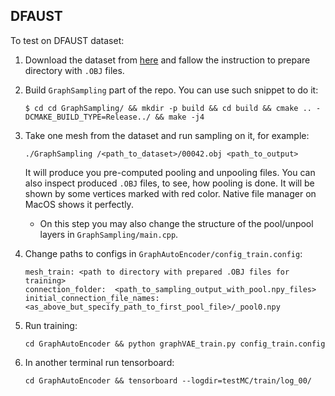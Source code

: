 ## DFAUST

To test on DFAUST dataset:

1. Download the dataset from [here](https://dfaust.is.tue.mpg.de/downloads) and fallow the instruction to prepare directory with `.OBJ` files.
2. Build `GraphSampling` part of the repo. You can use such snippet to do it:
   ```
   $ cd cd GraphSampling/ && mkdir -p build && cd build && cmake .. -DCMAKE_BUILD_TYPE=Release../ && make -j4
   ```
3. Take one mesh from the dataset and run sampling on it, for example:
   ```
   ./GraphSampling /<path_to_dataset>/00042.obj <path_to_output>
   ```
   It will produce you pre-computed pooling and unpooling files. You can also inspect produced `.OBJ` files, to see, how pooling is done. It will be shown by some vertices marked with red color. Native file manager on MacOS shows it perfectly.

   * On this step you may also change the structure of the pool/unpool layers in `GraphSampling/main.cpp`.

4. Change paths to configs in `GraphAutoEncoder/config_train.config`:
   ```
   mesh_train: <path to directory with prepared .OBJ files for training>
   connection_folder:  <path_to_sampling_output_with_pool.npy_files>
   initial_connection_file_names: <as_above_but_specify_path_to_first_pool_file>/_pool0.npy
   ```
5. Run training:
   ```
   cd GraphAutoEncoder && python graphVAE_train.py config_train.config
   ```
6. In another terminal run tensorboard:
   ```
   cd GraphAutoEncoder && tensorboard --logdir=testMC/train/log_00/
   ```

